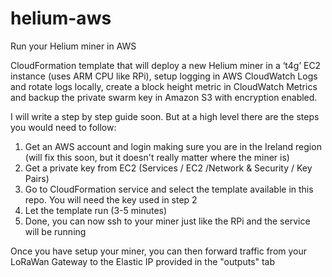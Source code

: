 # helium-aws
Run your Helium miner in AWS

CloudFormation template that will deploy a new Helium miner in a ‘t4g’ EC2 instance (uses ARM CPU like RPi), setup logging in AWS CloudWatch Logs and rotate logs locally, create a block height metric in CloudWatch Metrics and backup the private swarm key in Amazon S3 with encryption enabled.

I will write a step by step guide soon. But at a high level there are the steps you would need to follow:

1. Get an AWS account and login making sure you are in the Ireland region (will fix this soon, but it doesn't really matter where the miner is)
2. Get a private key from EC2 (Services / EC2 /Network & Security / Key Pairs)
3. Go to CloudFormation service and select the template available in this repo. You will need the key used in step 2
4. Let the template run (3-5 minutes)
5. Done, you can now ssh to your miner just like the RPi and the service will be running

Once you have setup your miner, you can then forward traffic from your LoRaWan Gateway to the Elastic IP provided in the "outputs" tab
